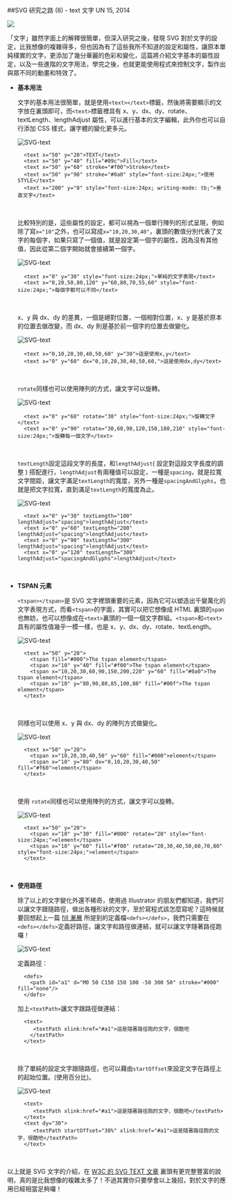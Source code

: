 <!-- @@master  = ../../_layout.html-->

<!-- @@block  =  jsBottom-->

<include src="../../_articles-js.html"></include>

<!-- @@close-->

<!-- @@block  =  css-->

<include src="../../_articles-css.html"></include>

<!-- @@close-->

<!-- @@block  =  articles-social-->

<include src="../../_articles-social.html"></include>

<!-- @@close-->

<!-- @@block  =  articles-footer-->

<include src="../../_articles.html"></include>

<!-- @@close-->

<!-- @@block  =  meta-->

<meta property="article:published_time" content="2014-06-15T16:55:00+01:00">

<meta name="keywords" content="SVG,text,向量,文字">

<meta name="description" content="「文字」雖然字面上的解釋很簡單，但深入研究之後，發現 SVG 對於文字的設定，比我想像的複雜得多，但也因為有了這些我所不知道的設定和屬性，讓原本單純樸實的文字，更添加了幾分華麗的色彩和變化，這篇將介紹文字基本的屬性設定，以及一些進階的文字用法，學完之後，也就更能使用程式來控制文字，製作出與眾不同的動畫和特效了。">

<meta itemprop="name" content="SVG 研究之路 (8) - text 文字 - OXXO.STUDIO">

<meta itemprop="image" content="http://www.oxxostudio.tw/img/articles/201406/20140615_1_01.jpg">

<meta itemprop="description" content="「文字」雖然字面上的解釋很簡單，但深入研究之後，發現 SVG 對於文字的設定，比我想像的複雜得多，但也因為有了這些我所不知道的設定和屬性，讓原本單純樸實的文字，更添加了幾分華麗的色彩和變化，這篇將介紹文字基本的屬性設定，以及一些進階的文字用法，學完之後，也就更能使用程式來控制文字，製作出與眾不同的動畫和特效了。">

<meta property="og:title" content="SVG 研究之路 (8) - text 文字 - OXXO.STUDIO">

<meta property="og:url" content="http://www.oxxostudio.tw/articles/201406/svg-08-text.html">

<meta property="og:image" content="http://www.oxxostudio.tw/img/articles/201406/20140615_1_01.jpg">

<meta property="og:description" content="「文字」雖然字面上的解釋很簡單，但深入研究之後，發現 SVG 對於文字的設定，比我想像的複雜得多，但也因為有了這些我所不知道的設定和屬性，讓原本單純樸實的文字，更添加了幾分華麗的色彩和變化，這篇將介紹文字基本的屬性設定，以及一些進階的文字用法，學完之後，也就更能使用程式來控制文字，製作出與眾不同的動畫和特效了。">

<title>SVG 研究之路 (8) - text 文字 - OXXO.STUDIO</title> 

<!-- @@close-->

<!-- @@block  =  articles-content--> 

##SVG 研究之路 (8) - text 文字 <span class="article-date" tag="web">UN 15, 2014</span>

<img src="/img/articles/201406/20140615_1_01.jpg" class="preview-img">

「文字」雖然字面上的解釋很簡單，但深入研究之後，發現 SVG 對於文字的設定，比我想像的複雜得多，但也因為有了這些我所不知道的設定和屬性，讓原本單純樸實的文字，更添加了幾分華麗的色彩和變化，這篇將介紹文字基本的屬性設定，以及一些進階的文字用法，學完之後，也就更能使用程式來控制文字，製作出與眾不同的動畫和特效了。

- **基本用法** 

	文字的基本用法很簡單，就是使用`<text></text>`標籤，然後將需要顯示的文字放在裏頭即可，而`<text>`標籤裡具有 x、y、dx、dy、rotate、textLength、lengthAdjust 屬性，可以進行基本的文字編輯，此外你也可以自行添加 CSS 樣式，讓字體的變化更多元。  

	![SVG-text](/img/articles/201406/20140615_1_02.png)

	    <text x="50" y="20">TEXT</text>
	    <text x="50" y="40" fill="#09c">Fill</text>
	    <text x="50" y="60" stroke="#f00">Stroke</text>
	    <text x="50" y="90" stroke="#0a0" style="font-size:24px;">使用 STYLE</text>
	    <text x="200" y="0" style="font-size:24px; writing-mode: tb;">垂直文字</text>

	<br/>

	比較特別的是，這些屬性的設定，都可以視為一個單行陣列的形式呈現，例如除了寫`x="10"`之外，也可以寫成`x="10,20,30,40"`，裏頭的數值分別代表了文字的每個字，如果只寫了一個值，就是設定第一個字的屬性，因為沒有其他值，因此從第二個字開始就會接續第一個字。  

	![SVG-text](/img/articles/201406/20140615_1_02_1.png)

	    <text x="0" y="30" style="font-size:24px;">單純的文字表現</text>
	    <text x="0,20,50,80,120" y="60,80,70,55,60" style="font-size:24px;">每個字都可以不同</text>

	<br/>

	x、y 與 dx、dy 的差異，一個是絕對位置，一個相對位置，x、y 是基於原本的位置去做改變，而 dx、dy 則是基於前一個字的位置去做變化。  

	![SVG-text](/img/articles/201406/20140615_1_02_4.png)

	    <text x="0,10,20,30,40,50,60" y="30">這是使用x,y</text>
	    <text x="0" y="60" dx="0,10,20,30,40,50,60,">這是使用dx,dy</text>

	<br/>

	`rotate`同樣也可以使用陣列的方式，讓文字可以旋轉。  

	![SVG-text](/img/articles/201406/20140615_1_02_2.png)

	    <text x="0" y="60" rotate="30" style="font-size:24px;">旋轉文字</text>
	    <text x="0" y="90" rotate="30,60,90,120,150,180,210" style="font-size:24px;">旋轉每一個文字</text>

	<br/>

	`textLength`設定這段文字的長度，和`lengthAdjust`( 設定對這段文字長度的調整 ) 搭配進行，`lengthAdjust`有兩種值可以設定，一種是`spacing`，就是拉寬文字間距，讓文字滿足`textLength`的寬度，另外一種是`spacingAndGlyphs`，也就是把文字拉寬，直到滿足`textLength`的寬度為止。  

	![SVG-text](/img/articles/201406/20140615_1_02_3.png)

	    <text x="0" y="30" textLength="100" lengthAdjust="spacing">lengthAdjust</text>
	    <text x="0" y="60" textLength="200" lengthAdjust="spacing">lengthAdjust</text>
	    <text x="0" y="90" textLength="300" lengthAdjust="spacing">lengthAdjust</text>
	    <text x="0" y="120" textLength="300" lengthAdjust="spacingAndGlyphs">lengthAdjust</text>

<br/>

- **TSPAN 元素**  

	`<tspan></tspan>`是 SVG 文字裡頭重要的元素，因為它可以塑造出千變萬化的文字表現方式，而看`<tspan>`的字面，其實可以把它想像成 HTML 裏頭的`span`也無妨，也可以想像成在`<text>`裏頭的一個一個文字群組。`<tspan>`和`<text>`具有的屬性值幾乎一模一樣，也是 x、y、dx、dy、rotate、textLength。  

	![SVG-text](/img/articles/201406/20140615_1_03.png)

	    <text x="50" y="20">
	      <tspan fill="#000">The tspan element</tspan>
	      <tspan x="10" y="40" fill="#f00">The tspan element</tspan>
	      <tspan x="10,20,30,60,90,150,200,220" y="60" fill="#0a0">The tspan element</tspan>
	      <tspan x="10" y="80,90,80,85,100,80" fill="#00f">The tspan element</tspan>
	    </text>

	<br/>

	同樣也可以使用 x、y 與 dx、dy 的陣列方式做變化。  

	![SVG-text](/img/articles/201406/20140615_1_04.png)

	    <text x="50" y="20">
	      <tspan x="10,20,30,40,50" y="60" fill="#000">element</tspan>
	      <tspan x="10" y="80" dx="0,10,20,30,40,50" fill="#f60">element</tspan>
	    </text>

	<br/>
	
	使用 `rotate`同樣也可以使用陣列的方式，讓文字可以旋轉。  

	![SVG-text](/img/articles/201406/20140615_1_05.png)

	    <text x="50" y="20">
	      <tspan x="10" y="30" fill="#000" rotate="20" style="font-size:24px;">element</tspan>
	      <tspan x="10" y="60" fill="#f00" rotate="20,30,40,50,60,70,80" style="font-size:24px;">element</tspan>
	    </text>

<br/>

- **使用路徑**  

	除了以上的文字變化外還不稀奇，使用過 Illustrator 的朋友們都知道，我們可以讓文字跟隨路徑，做出各種形狀的文字，至於寫程式該怎麼寫呢？這時候就要回想起上一篇 [fill 漸層](http://www.oxxostudio.tw/articles/201406/svg-07-fill.html) 所提到的定義檔`<defs></defs>`，我們只需要在`<defs></defs>`定義好路徑，讓文字和路徑做連結，就可以讓文字隨著路徑跑囉！
  
	![SVG-text](/img/articles/201406/20140615_1_06.png)

	定義路徑：

	    <defs>
	      <path id="a1" d="M0 50 C150 150 100 -50 300 50" stroke="#000" fill="none"/>
	    </defs>

	加上`<textPath>`讓文字跟路徑做連結：  

	    <text>
	       <textPath xlink:href="#a1">這是隨著路徑跑的文字，很酷吧
	      </textPath>
	    </text>

	<br/>

	除了單純的設定文字跟隨路徑，也可以藉由`startOffset`來設定文字在路徑上的起始位置。(使用百分比)。  

	![SVG-text](/img/articles/201406/20140615_1_07.png)

	    <text>
	       <textPath xlink:href="#a1">這是隨著路徑跑的文字，很酷吧</textPath>
	    </text>
	    <text dy="30">
	       <textPath startOffset="30%" xlink:href="#a1">這是隨著路徑跑的文字，很酷吧</textPath>
	    </text>

	<br/>

以上就是 SVG 文字的介紹，在 [W3C 的 SVG TEXT 文章](http://www.w3.org/TR/SVG/text.html) 裏頭有更完整豐富的說明，真的是比我想像的複雜太多了！不過其實你只要學會以上幾招，對於文字的應用已經相當足夠囉！

<!-- @@close-->
